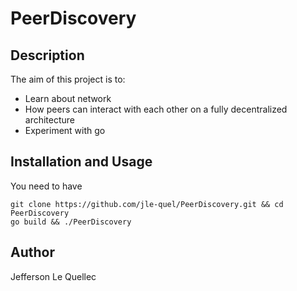 # PeerDiscovery

## Description

The aim of this project is to:
- Learn about network
- How peers can interact with each other on a fully decentralized architecture
- Experiment with go

## Installation and Usage

You need to have

```
git clone https://github.com/jle-quel/PeerDiscovery.git && cd PeerDiscovery
go build && ./PeerDiscovery
```

## Author

Jefferson Le Quellec
